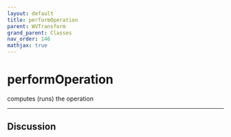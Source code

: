 ```yaml
---
layout: default
title: performOperation
parent: WVTransform
grand_parent: Classes
nav_order: 146
mathjax: true
---
```


#  performOperation

computes (runs) the operation


---

## Discussion

  
